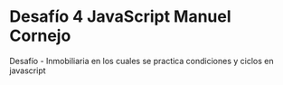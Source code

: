 
# Desafío 4 JavaScript Manuel Cornejo

Desafío - Inmobiliaria en los cuales se practica condiciones y ciclos en javascript

